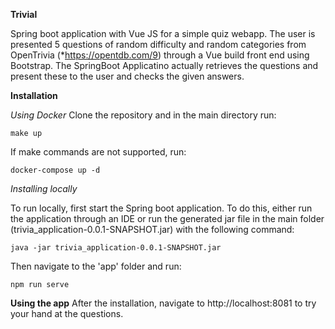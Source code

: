 **Trivial**

Spring boot application with Vue JS for a simple quiz webapp. The user is presented 5 questions of random difficulty and random categories from OpenTrivia (*https://opentdb.com/9) through a Vue build front end using Bootstrap. The SpringBoot Applicatino actually retrieves the questions and present these to the user and checks the given answers.

**Installation**

*Using Docker*
Clone the repository and in the main directory run:

```
make up
```
If make commands are not supported, run:
```
docker-compose up -d
```

*Installing locally*

To run locally, first start the Spring boot application. To do this, either run the application through an IDE or run the generated jar file in the main folder (trivia_application-0.0.1-SNAPSHOT.jar) with the following command:
```
java -jar trivia_application-0.0.1-SNAPSHOT.jar
```
Then navigate to the 'app' folder and run:
```
npm run serve
```

**Using the app**
After the installation, navigate to http://localhost:8081 to try your hand at the questions.
